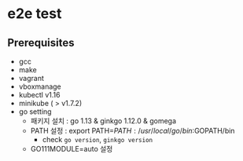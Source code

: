 # e2e test

## Prerequisites

- gcc
- make
- vagrant
- vboxmanage 
- kubectl v1.16
- minikube ( > v1.7.2)
- go setting
    - 패키지 설치 : go 1.13 & ginkgo 1.12.0 & gomega
    - PATH 설정 : export PATH=$PATH:/usr/local/go/bin:$GOPATH/bin
      - check `go version`, `ginkgo version`
    - GO111MODULE=auto 설정
